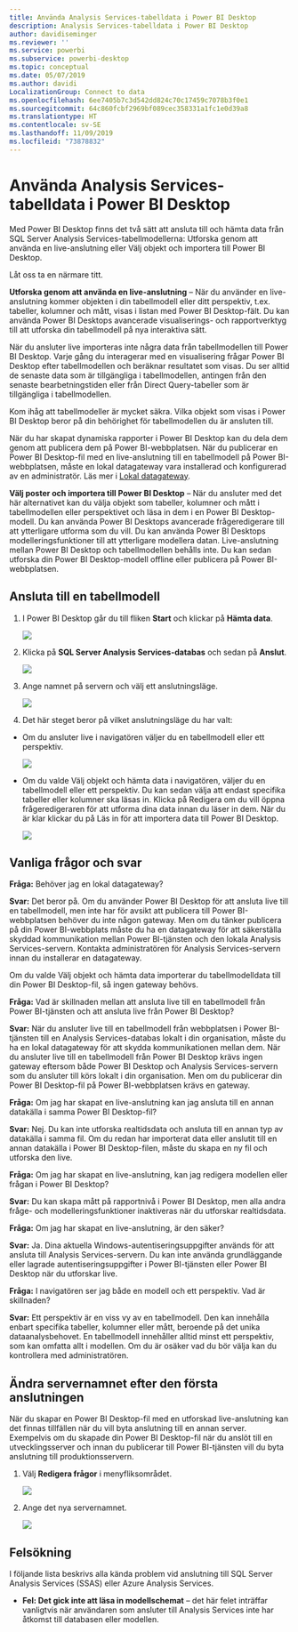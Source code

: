 ```yaml
---
title: Använda Analysis Services-tabelldata i Power BI Desktop
description: Analysis Services-tabelldata i Power BI Desktop
author: davidiseminger
ms.reviewer: ''
ms.service: powerbi
ms.subservice: powerbi-desktop
ms.topic: conceptual
ms.date: 05/07/2019
ms.author: davidi
LocalizationGroup: Connect to data
ms.openlocfilehash: 6ee7405b7c3d542dd824c70c17459c7078b3f0e1
ms.sourcegitcommit: 64c860fcbf2969bf089cec358331a1fc1e0d39a8
ms.translationtype: HT
ms.contentlocale: sv-SE
ms.lasthandoff: 11/09/2019
ms.locfileid: "73878832"
---
```

# <a name="using-analysis-services-tabular-data-in-power-bi-desktop"></a>Använda Analysis Services-tabelldata i Power BI Desktop
Med Power BI Desktop finns det två sätt att ansluta till och hämta data från SQL Server Analysis Services-tabellmodellerna: Utforska genom att använda en live-anslutning eller Välj objekt och importera till Power BI Desktop.

Låt oss ta en närmare titt.

**Utforska genom att använda en live-anslutning** – När du använder en live-anslutning kommer objekten i din tabellmodell eller ditt perspektiv, t.ex. tabeller, kolumner och mått, visas i listan med Power BI Desktop-fält. Du kan använda Power BI Desktops avancerade visualiserings- och rapportverktyg till att utforska din tabellmodell på nya interaktiva sätt.

När du ansluter live importeras inte några data från tabellmodellen till Power BI Desktop. Varje gång du interagerar med en visualisering frågar Power BI Desktop efter tabellmodellen och beräknar resultatet som visas. Du ser alltid de senaste data som är tillgängliga i tabellmodellen, antingen från den senaste bearbetningstiden eller från Direct Query-tabeller som är tillgängliga i tabellmodellen. 

Kom ihåg att tabellmodeller är mycket säkra. Vilka objekt som visas i Power BI Desktop beror på din behörighet för tabellmodellen du är ansluten till.

När du har skapat dynamiska rapporter i Power BI Desktop kan du dela dem genom att publicera dem på Power BI-webbplatsen. När du publicerar en Power BI Desktop-fil med en live-anslutning till en tabellmodell på Power BI-webbplatsen, måste en lokal datagateway vara installerad och konfigurerad av en administratör. Läs mer i [Lokal datagateway](service-gateway-onprem.md).

**Välj poster och importera till Power BI Desktop** – När du ansluter med det här alternativet kan du välja objekt som tabeller, kolumner och mått i tabellmodellen eller perspektivet och läsa in dem i en Power BI Desktop-modell. Du kan använda Power BI Desktops avancerade frågeredigerare till att ytterligare utforma som du vill. Du kan använda Power BI Desktops modelleringsfunktioner till att ytterligare modellera datan. Live-anslutning mellan Power BI Desktop och tabellmodellen behålls inte. Du kan sedan utforska din Power BI Desktop-modell offline eller publicera på Power BI-webbplatsen.

## <a name="to-connect-to-a-tabular-model"></a>Ansluta till en tabellmodell
1. I Power BI Desktop går du till fliken **Start** och klickar på **Hämta data**.
   
   ![](media/desktop-analysis-services-tabular-data/pbid_sqlas_getdata.png)
2. Klicka på **SQL Server Analysis Services-databas** och sedan på **Anslut**.
   
   ![](media/desktop-analysis-services-tabular-data/pbid_sqlas_getdata_as.png)
3. Ange namnet på servern och välj ett anslutningsläge. 
   
   ![](media/desktop-analysis-services-tabular-data/pbid_sqlas_getdata_as_server.png)
4. Det här steget beror på vilket anslutningsläge du har valt:

* Om du ansluter live i navigatören väljer du en tabellmodell eller ett perspektiv.
  
  ![](media/desktop-analysis-services-tabular-data/pbid_sqlas_getdata_as_live.png)
* Om du valde Välj objekt och hämta data i navigatören, väljer du en tabellmodell eller ett perspektiv. Du kan sedan välja att endast specifika tabeller eller kolumner ska läsas in. Klicka på Redigera om du vill öppna frågeredigeraren för att utforma dina data innan du läser in dem. När du är klar klickar du på Läs in för att importera data till Power BI Desktop.

  ![](media/desktop-analysis-services-tabular-data/pbid_sqlas_getdata_as_select.png)

## <a name="frequently-asked-questions"></a>Vanliga frågor och svar
**Fråga:** Behöver jag en lokal datagateway?

**Svar:** Det beror på. Om du använder Power BI Desktop för att ansluta live till en tabellmodell, men inte har för avsikt att publicera till Power BI-webbplatsen behöver du inte någon gateway. Men om du tänker publicera på din Power BI-webbplats måste du ha en datagateway för att säkerställa skyddad kommunikation mellan Power BI-tjänsten och den lokala Analysis Services-servern. Kontakta administratören för Analysis Services-servern innan du installerar en datagateway.

Om du valde Välj objekt och hämta data importerar du tabellmodelldata till din Power BI Desktop-fil, så ingen gateway behövs.

**Fråga:** Vad är skillnaden mellan att ansluta live till en tabellmodell från Power BI-tjänsten och att ansluta live från Power BI Desktop?

**Svar:** När du ansluter live till en tabellmodell från webbplatsen i Power BI-tjänsten till en Analysis Services-databas lokalt i din organisation, måste du ha en lokal datagateway för att skydda kommunikationen mellan dem. När du ansluter live till en tabellmodell från Power BI Desktop krävs ingen gateway eftersom både Power BI Desktop och Analysis Services-servern som du ansluter till körs lokalt i din organisation. Men om du publicerar din Power BI Desktop-fil på Power BI-webbplatsen krävs en gateway.

**Fråga:** Om jag har skapat en live-anslutning kan jag ansluta till en annan datakälla i samma Power BI Desktop-fil?

**Svar:** Nej. Du kan inte utforska realtidsdata och ansluta till en annan typ av datakälla i samma fil. Om du redan har importerat data eller anslutit till en annan datakälla i Power BI Desktop-filen, måste du skapa en ny fil och utforska den live.

**Fråga:** Om jag har skapat en live-anslutning, kan jag redigera modellen eller frågan i Power BI Desktop?

**Svar:** Du kan skapa mått på rapportnivå i Power BI Desktop, men alla andra fråge- och modelleringsfunktioner inaktiveras när du utforskar realtidsdata.

**Fråga:** Om jag har skapat en live-anslutning, är den säker?

**Svar:** Ja. Dina aktuella Windows-autentiseringsuppgifter används för att ansluta till Analysis Services-servern. Du kan inte använda grundläggande eller lagrade autentiseringsuppgifter i Power BI-tjänsten eller Power BI Desktop när du utforskar live.

**Fråga:** I navigatören ser jag både en modell och ett perspektiv. Vad är skillnaden?

**Svar:** Ett perspektiv är en viss vy av en tabellmodell. Den kan innehålla enbart specifika tabeller, kolumner eller mått, beroende på det unika dataanalysbehovet. En tabellmodell innehåller alltid minst ett perspektiv, som kan omfatta allt i modellen. Om du är osäker vad du bör välja kan du kontrollera med administratören.

## <a name="to-change-the-server-name-after-initial-connection"></a>Ändra servernamnet efter den första anslutningen
När du skapar en Power BI Desktop-fil med en utforskad live-anslutning kan det finnas tillfällen när du vill byta anslutning till en annan server. Exempelvis om du skapade din Power BI Desktop-fil när du anslöt till en utvecklingsserver och innan du publicerar till Power BI-tjänsten vill du byta anslutning till produktionsservern.

1. Välj **Redigera frågor** i menyfliksområdet.
   
   ![](media/desktop-analysis-services-tabular-data/pbid_sqlas_chname_editquery.png)
2. Ange det nya servernamnet.
   
   ![](media/desktop-analysis-services-tabular-data/pbid_sqlas_chname_dialog.png)
   
   
## <a name="troubleshooting"></a>Felsökning 
I följande lista beskrivs alla kända problem vid anslutning till SQL Server Analysis Services (SSAS) eller Azure Analysis Services. 

* **Fel: Det gick inte att läsa in modellschemat** – det här felet inträffar vanligtvis när användaren som ansluter till Analysis Services inte har åtkomst till databasen eller modellen.

